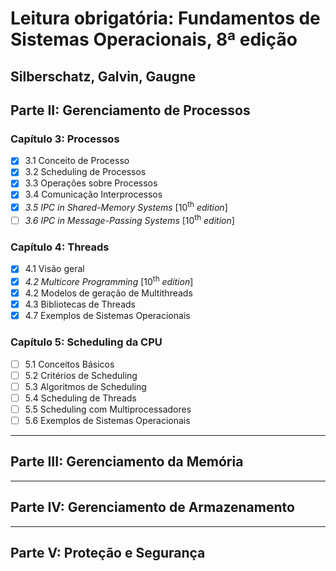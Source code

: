 # Leitura obrigatória: Fundamentos de Sistemas Operacionais, 8ª edição
## Silberschatz, Galvin, Gaugne

## Parte II: Gerenciamento de Processos

### Capítulo 3: Processos
- [X] 3.1 Conceito de Processo
- [X] 3.2 Scheduling de Processos
- [X] 3.3 Operações sobre Processos
- [X] 3.4 Comunicação Interprocessos
- [X] _3.5 IPC in Shared-Memory Systems_ [10<sup>th</sup> _edition_]
- [ ] _3.6 IPC in Message-Passing Systems_ [10<sup>th</sup> _edition_]

### Capítulo 4: Threads
- [X] 4.1 Visão geral
- [X] _4.2 Multicore Programming_ [10<sup>th</sup> _edition_]
- [X] 4.2 Modelos de geração de Multithreads
- [X] 4.3 Bibliotecas de Threads
- [X] 4.7 Exemplos de Sistemas Operacionais

### Capítulo 5: Scheduling da CPU
- [ ] 5.1 Conceitos Básicos
- [ ] 5.2 Critérios de Scheduling
- [ ] 5.3 Algoritmos de Scheduling
- [ ] 5.4 Scheduling de Threads
- [ ] 5.5 Scheduling com Multiprocessadores
- [ ] 5.6 Exemplos de Sistemas Operacionais

----------------------------------------------------
## Parte III: Gerenciamento da Memória

----------------------------------------------------
## Parte IV: Gerenciamento de Armazenamento

----------------------------------------------------
## Parte V: Proteção e Segurança
